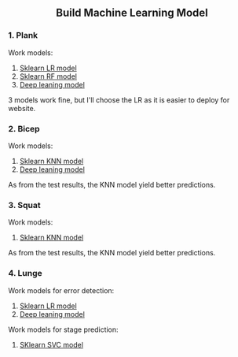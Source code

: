 <h2 align="center">Build Machine Learning Model</h2>

### 1. Plank

Work models:

1. [Sklearn LR model](./plank_model/model/LR_model.pkl)
1. [Sklearn RF model](./plank_model/model/RF_model.pkl)
1. [Deep leaning model](./plank_model/model/plank_model_deep_learning.pkl)

3 models work fine, but I'll choose the LR as it is easier to deploy for website.

### 2. Bicep

Work models:

1. [Sklearn KNN model](./bicep_model/model/KNN_model.pkl)
1. [Deep leaning model](./bicep_model/model/bicep_model_deep_learning.pkl)

As from the test results, the KNN model yield better predictions.

### 3. Squat

Work models:

1. [Sklearn KNN model](./squat_model/model/KNN_model.pkl)

As from the test results, the KNN model yield better predictions.

### 4. Lunge

Work models for error detection:

1. [Sklearn LR model](./lunge_model/model/sklearn/err_LR_model.pkl)
1. [Deep leaning model](./lunge_model/model/dp/err_lunge_dp.pkl)

Work models for stage prediction:

1. [SKlearn SVC model](./lunge_model/model/sklearn/stage_SVC_model.pkl)
